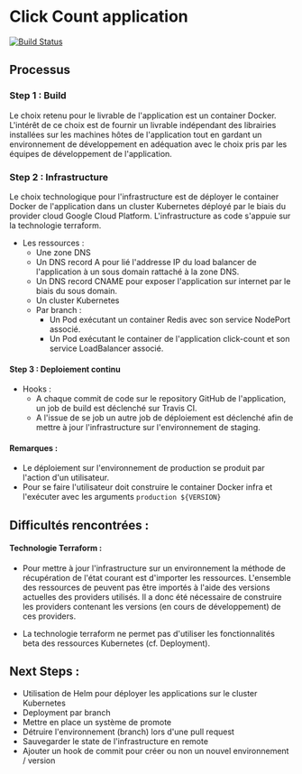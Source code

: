 # Click Count application

[![Build Status](https://travis-ci.org/ThomRick/click-count.svg)](https://travis-ci.org/ThomRick/click-count)

## Processus

### Step 1 : Build

Le choix retenu pour le livrable de l'application est un container Docker.
L'intérêt de ce choix est de fournir un livrable indépendant des librairies installées sur les machines hôtes de l'application tout en gardant un environnement de développement en adéquation avec le choix pris par les équipes de développement de l'application.

### Step 2 : Infrastructure

Le choix technologique pour l'infrastructure est de déployer le container Docker de l'application dans un cluster Kubernetes déployé par le biais du provider cloud Google Cloud Platform.
L'infrastructure as code s'appuie sur la technologie terraform.

* Les ressources :
    * Une zone DNS
    * Un DNS record A pour lié l'addresse IP du load balancer de l'application à un sous domain rattaché à la zone DNS.
    * Un DNS record CNAME pour exposer l'application sur internet par le biais du sous domain.
    * Un cluster Kubernetes
    * Par branch :
        * Un Pod exécutant un container Redis avec son service NodePort associé.
        * Un Pod exécutant le container de l'application click-count et son service LoadBalancer associé.
         
#### Step 3 : Deploiement continu

* Hooks :
    * A chaque commit de code sur le repository GitHub de l'application, un job de build est déclenché sur Travis CI.
    * A l'issue de se job un autre job de déploiement est déclenché afin de mettre à jour l'infrastructure sur l'environnement de staging.

#### Remarques :

* Le déploiement sur l'environnement de production se produit par l'action d'un utilisateur.
* Pour se faire l'utilisateur doit construire le container Docker infra et l'exécuter avec les arguments ``` production ${VERSION} ```

## Difficultés rencontrées :

#### Technologie Terraform :

* Pour mettre à jour l'infrastructure sur un environnement la méthode de récupération de l'état courant est d'importer les ressources.
L'ensemble des ressources de peuvent pas être importés à l'aide des versions actuelles des providers utilisés.
Il a donc été nécessaire de construire les providers contenant les versions (en cours de développement) de ces providers.

* La technologie terraform ne permet pas d'utiliser les fonctionnalités beta des ressources Kubernetes (cf. Deployment).

## Next Steps :

* Utilisation de Helm pour déployer les applications sur le cluster Kubernetes
* Deployment par branch
* Mettre en place un système de promote
* Détruire l'environnement (branch) lors d'une pull request 
* Sauvegarder le state de l'infrastructure en remote
* Ajouter un hook de commit pour créer ou non un nouvel environnement / version
